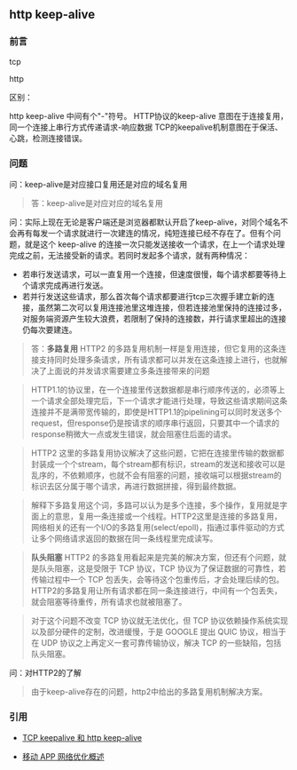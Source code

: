 ## http keep-alive

### 前言

tcp

http

区别：

http keep-alive 中间有个"-"符号。 HTTP协议的keep-alive 意图在于连接复用，同一个连接上串行方式传递请求-响应数据 TCP的keepalive机制意图在于保活、心跳，检测连接错误。

### 问题

问：keep-alive是对应接口复用还是对应的域名复用

> 答：keep-alive是对应对应的域名复用

问：实际上现在无论是客户端还是浏览器都默认开启了keep-alive，对同个域名不会再有每发一个请求就进行一次建连的情况，纯短连接已经不存在了。但有个问题，就是这个 keep-alive 的连接一次只能发送接收一个请求，在上一个请求处理完成之前，无法接受新的请求。若同时发起多个请求，就有两种情况：

- 若串行发送请求，可以一直复用一个连接，但速度很慢，每个请求都要等待上个请求完成再进行发送。
- 若并行发送这些请求，那么首次每个请求都要进行tcp三次握手建立新的连接，虽然第二次可以复用连接池里这堆连接，但若连接池里保持的连接过多，对服务端资源产生较大浪费，若限制了保持的连接数，并行请求里超出的连接仍每次要建连。

> 答：**多路复用** HTTP2 的多路复用机制一样是复用连接，但它复用的这条连接支持同时处理多条请求，所有请求都可以并发在这条连接上进行，也就解决了上面说的并发请求需要建立多条连接带来的问题

> HTTP1.1的协议里，在一个连接里传送数据都是串行顺序传送的，必须等上一个请求全部处理完后，下一个请求才能进行处理，导致这些请求期间这条连接并不是满带宽传输的，即使是HTTP1.1的pipelining可以同时发送多个request，但response仍是按请求的顺序串行返回，只要其中一个请求的response稍微大一点或发生错误，就会阻塞住后面的请求。

> HTTP2 这里的多路复用协议解决了这些问题，它把在连接里传输的数据都封装成一个个stream，每个stream都有标识，stream的发送和接收可以是乱序的，不依赖顺序，也就不会有阻塞的问题，接收端可以根据stream的标识去区分属于哪个请求，再进行数据拼接，得到最终数据。

> 解释下多路复用这个词，多路可以认为是多个连接，多个操作，复用就是字面上的意思，复用一条连接或一个线程。HTTP2这里是连接的多路复用，网络相关的还有一个I/O的多路复用(select/epoll)，指通过事件驱动的方式让多个网络请求返回的数据在同一条线程里完成读写。

> **队头阻塞** HTTP2 的多路复用看起来是完美的解决方案，但还有个问题，就是队头阻塞，这是受限于 TCP 协议，TCP 协议为了保证数据的可靠性，若传输过程中一个 TCP 包丢失，会等待这个包重传后，才会处理后续的包。HTTP2的多路复用让所有请求都在同一条连接进行，中间有一个包丢失，就会阻塞等待重传，所有请求也就被阻塞了。

> 对于这个问题不改变 TCP 协议就无法优化，但 TCP 协议依赖操作系统实现以及部分硬件的定制，改进缓慢，于是 GOOGLE 提出 QUIC 协议，相当于在 UDP 协议之上再定义一套可靠传输协议，解决 TCP 的一些缺陷，包括队头阻塞。

问：对HTTP2的了解

> 由于keep-alive存在的问题，http2中给出的多路复用机制解决方案。


### 引用

- [TCP keepalive 和 http keep-alive](https://my.oschina.net/hebaodan/blog/1609245)

- [移动 APP 网络优化概述](https://blog.cnbang.net/tech/3531/)
